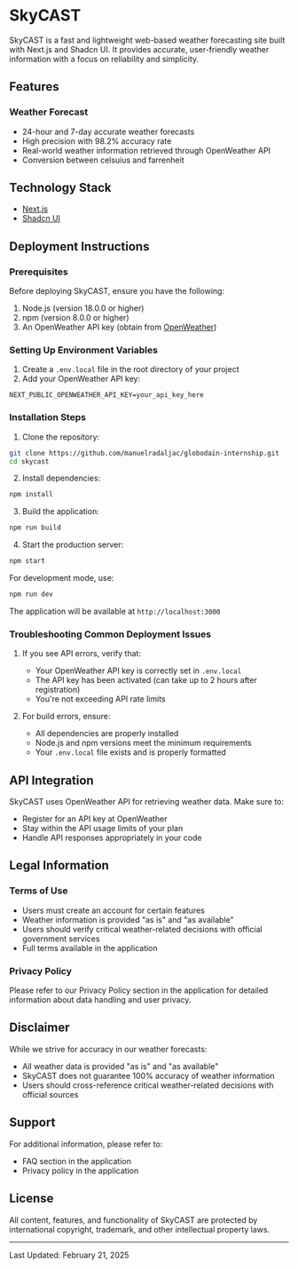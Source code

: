 # SkyCAST

SkyCAST is a fast and lightweight web-based weather forecasting site built with Next.js and Shadcn UI. It provides accurate, user-friendly weather information with a focus on reliability and simplicity.

## Features

### Weather Forecast
- 24-hour and 7-day accurate weather forecasts
- High precision with 98.2% accuracy rate
- Real-world weather information retrieved through OpenWeather API
- Conversion between celsuius and farrenheit

## Technology Stack

- [Next.js](https://nextjs.org/)
- [Shadcn UI](https://ui.shadcn.com/)

## Deployment Instructions

### Prerequisites

Before deploying SkyCAST, ensure you have the following:
1. Node.js (version 18.0.0 or higher)
2. npm (version 8.0.0 or higher)
3. An OpenWeather API key (obtain from [OpenWeather](https://openweathermap.org/api))

### Setting Up Environment Variables

1. Create a `.env.local` file in the root directory of your project
2. Add your OpenWeather API key:
```
NEXT_PUBLIC_OPENWEATHER_API_KEY=your_api_key_here
```

### Installation Steps

1. Clone the repository:
```bash
git clone https://github.com/manuelradaljac/globodain-internship.git
cd skycast
```

2. Install dependencies:
```bash
npm install
```

3. Build the application:
```bash
npm run build
```

4. Start the production server:
```bash
npm start
```

For development mode, use:
```bash
npm run dev
```

The application will be available at `http://localhost:3000`

### Troubleshooting Common Deployment Issues

1. If you see API errors, verify that:
   - Your OpenWeather API key is correctly set in `.env.local`
   - The API key has been activated (can take up to 2 hours after registration)
   - You're not exceeding API rate limits

2. For build errors, ensure:
   - All dependencies are properly installed
   - Node.js and npm versions meet the minimum requirements
   - Your `.env.local` file exists and is properly formatted

## API Integration

SkyCAST uses OpenWeather API for retrieving weather data. Make sure to:
- Register for an API key at OpenWeather
- Stay within the API usage limits of your plan
- Handle API responses appropriately in your code

## Legal Information

### Terms of Use
- Users must create an account for certain features
- Weather information is provided "as is" and "as available"
- Users should verify critical weather-related decisions with official government services
- Full terms available in the application

### Privacy Policy
Please refer to our Privacy Policy section in the application for detailed information about data handling and user privacy.

## Disclaimer

While we strive for accuracy in our weather forecasts:
- All weather data is provided "as is" and "as available"
- SkyCAST does not guarantee 100% accuracy of weather information
- Users should cross-reference critical weather-related decisions with official sources

## Support

For additional information, please refer to:
- FAQ section in the application
- Privacy policy in the application

## License

All content, features, and functionality of SkyCAST are protected by international copyright, trademark, and other intellectual property laws.

---

Last Updated: February 21, 2025
